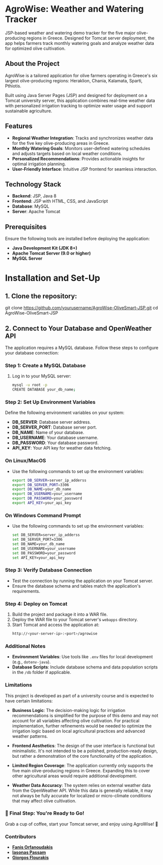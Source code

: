 # AgroWise: Weather and Watering Tracker  
JSP-based weather and watering demo tracker for the five major olive-producing regions in Greece. Designed for Tomcat server deployment, the app helps farmers track monthly watering goals and analyze weather data for optimized olive cultivation.

## About the Project  
AgroWise is a tailored application for olive farmers operating in Greece's six largest olive-producing regions: Heraklion, Chania, Kalamata, Sparti, Pthiotis.  

Built using Java Server Pages (JSP) and designed for deployment on a Tomcat university server, this application combines real-time weather data with personalized irrigation tracking to optimize water usage and support sustainable agriculture.  

## Features  
- **Regional Weather Integration**: Tracks and synchronizes weather data for the five key olive-producing areas in Greece.  
- **Monthly Watering Goals**: Monitors user-defined watering schedules and adjusts targets based on local weather conditions.  
- **Personalized Recommendations**: Provides actionable insights for optimal irrigation planning.  
- **User-Friendly Interface**: Intuitive JSP frontend for seamless interaction.  

## Technology Stack  
- **Backend**: JSP, Java 8  
- **Frontend**: JSP with HTML, CSS, and JavaScript  
- **Database**: MySQL  
- **Server**: Apache Tomcat  

## Prerequisites  
Ensure the following tools are installed before deploying the application:  
- **Java Development Kit (JDK 8+)**  
- **Apache Tomcat Server (9.0 or higher)**  
- **MySQL Server**  

# Installation and Set-Up
## 1. Clone the repository:  
   
   git clone https://github.com/yourusername/AgroWise-OliveSmart-JSP.git
   cd AgroWise-OliveSmart-JSP
   
## 2. Connect to Your Database and OpenWeather API

The application requires a MySQL database. Follow these steps to configure your database connection:

### Step 1: Create a MySQL Database
1. Log in to your MySQL server:
   ```bash
   mysql -u root -p
   CREATE DATABASE your_db_name;
### Step 2: Set Up Environment Variables
Define the following environment variables on your system:

- **DB_SERVER**: Database server address.
- **DB_SERVER_PORT**: Database server port.
- **DB_NAME**: Name of your database.
- **DB_USERNAME**: Your database username.
- **DB_PASSWORD**: Your database password.
- **API_KEY**: Your API key for weather data fetching.
### On Linux/MacOS
- Use the following commands to set up the environment variables:
   ```bash
   export DB_SERVER=server_ip_adderss
   export DB_SERVER_PORT=3306
   export DB_NAME=your_db_name
   export DB_USERNAME=your_username
   export DB_PASSWORD=your_password
   export API_KEY=your_api_key
   
### On Windows Command Prompt
- Use the following commands to set up the environment variables:
   ```bash
  set DB_SERVER=server_ip_adderss
  set DB_SERVER_PORT=3306
  set DB_NAME=your_db_name
  set DB_USERNAME=your_username
  set DB_PASSWORD=your_password
  set API_KEY=your_api_key 

### Step 3: Verify Database Connection
- Test the connection by running the application on your Tomcat server.
- Ensure the database schema and tables match the application's requirements.

### Step 4: Deploy on Tomcat
1. Build the project and package it into a WAR file.
2. Deploy the WAR file to your Tomcat server's `webapps` directory.
3. Start Tomcat and access the application at:
   ```bash
   http://<your-server-ip>:<port>/agrowise

### Additional Notes
- **Environment Variables**: Use tools like `.env` files for local development (e.g., `dotenv-java`).
- **Database Scripts**: Include database schema and data population scripts in the `/db` folder if applicable.

### Limitations
This project is developed as part of a university course and is expected to have certain limitations:

- **Business Logic**: The decision-making logic for irrigation recommendations is simplified for the purpose of this demo and may not account for all variables affecting olive cultivation. For practical implementation, further refinements would be needed to optimize the irrigation logic based on local agricultural practices and advanced weather patterns.

- **Frontend Aesthetics**: The design of the user interface is functional but minimalistic. It's not intended to be a polished, production-ready design, but rather a demonstration of the core functionality of the application.

- **Limited Region Coverage**: The application currently only supports the five main olive-producing regions in Greece. Expanding this to cover other agricultural areas would require additional development.

- **Weather Data Accuracy**: The system relies on external weather data from the OpenWeather API. While this data is generally reliable, it may not always be fully accurate for localized or micro-climate conditions that may affect olive cultivation.
  
### 🎉 Final Step: You're Ready to Go!
Grab a cup of coffee, start your Tomcat server, and enjoy using AgroWise! 🚀

### Contributors
-  **[Fanis Orfanoudakis](https://github.com/fanisorfan)**
-  **[Iasonas Passam](https://github.com/jaspass04)**
-  **[Giorgos Flourakis](https://github.com/georgeflour)**
